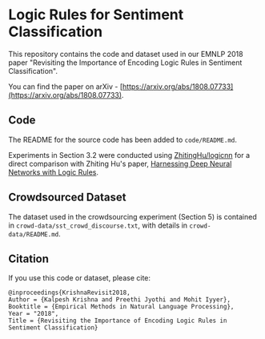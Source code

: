 # Logic Rules for Sentiment Classification

This repository contains the code and dataset used in our EMNLP 2018 paper "Revisiting the Importance of Encoding Logic Rules in Sentiment Classification".

You can find the paper on arXiv - [https://arxiv.org/abs/1808.07733](https://arxiv.org/abs/1808.07733).

## Code

The README for the source code has been added to `code/README.md`.

Experiments in Section 3.2 were conducted using [ZhitingHu/logicnn](https://github.com/ZhitingHu/logicnn/) for a direct comparison with Zhiting Hu's paper, [Harnessing Deep Neural Networks with Logic Rules](https://arxiv.org/abs/1603.06318).

## Crowdsourced Dataset

The dataset used in the crowdsourcing experiment (Section 5) is contained in `crowd-data/sst_crowd_discourse.txt`, with details in `crowd-data/README.md`.

## Citation

If you use this code or dataset, please cite:

````
@inproceedings{KrishnaRevisit2018,
Author = {Kalpesh Krishna and Preethi Jyothi and Mohit Iyyer},
Booktitle = {Empirical Methods in Natural Language Processing},
Year = "2018",
Title = {Revisiting the Importance of Encoding Logic Rules in Sentiment Classification}
````
